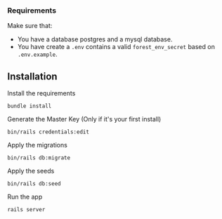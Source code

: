 ### Requirements

Make sure that:

- You have a database postgres and a mysql database.
- You have create a `.env` contains a valid `forest_env_secret` based on `.env.example`.

## Installation

Install the requirements

```
bundle install
```

Generate the Master Key (Only if it's your first install)

```
bin/rails credentials:edit
```

Apply the migrations

```
bin/rails db:migrate
```

Apply the seeds

```
bin/rails db:seed
```

Run the app

```
rails server
```

